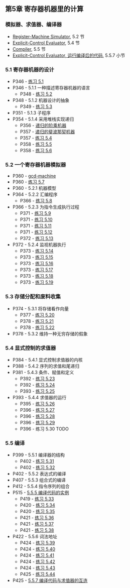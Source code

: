 ## 第5章 寄存器机器里的计算

### 模拟器、求值器、编译器

* [Register-Machine Simulator](./ch5-regsim.scm), 5.2 节
* [Explicit-Control Evaluator](./ch5-eceval.scm), 5.4 节
* [Compiler](./ch5-compiler.scm), 5.5 节
* [Explicit-Control Evaluator, 运行编译后的代码](./ch5-eceval-compiler.scm), 5.5.7 小节

### 5.1 寄存器机器的设计

* P346 - [练习 5.1](./exercise_5_1.md)
* P346 - 5.1.1 一种描述寄存器机器的语言
	* P348 - [练习 5.2](./exercise_5_2.md)
* P348 - 5.1.2 机器设计的抽象
	* P349 - [练习 5.3](./exercise_5_3.md)
* P351 - 5.1.3 子程序
* P354 - 5.1.4 采用堆栈实现递归
	* P356 - [递归的阶乘机器](./fact-machine.scm)
	* P357 - [递归的斐波那契机器](./fib-machine.scm)
	* P357 - [练习 5.4](./exercise_5_4.md)
	* P358 - [练习 5.5](./exercise_5_5.md)
	* P358 - [练习 5.6](./exercise_5_6.md)

### 5.2 一个寄存器机器模拟器

* P360 - [gcd-machine](./gcd-machine.scm)
* P360 - [练习 5.7](./exercise_5_7.scm)
* P360 - 5.2.1 机器模型
* P364 - 5.2.2 汇编程序
	* P366 - [练习 5.8](./exercise_5_8.md)
* P366 - 5.2.3 为指令生成执行过程
	* P371 - [练习 5.9](./exercise_5_9.md)
	* P371 - [练习 5.10](./exercise_5_10.md)
	* P371 - [练习 5.11](./exercise_5_11.md)
	* P371 - [练习 5.12](./exercise_5_12.md)
	* P372 - [练习 5.13](./exercise_5_13.md)
* P372 - 5.2.4 监视机器执行
	* P373 - [练习 5.14](./exercise_5_14.md)
	* P373 - [练习 5.15](./exercise_5_15.scm)
	* P373 - [练习 5.16](./exercise_5_16.scm)
	* P373 - [练习 5.17](./exercise_5_17.scm)
	* P373 - [练习 5.18](./exercise_5_18.scm)
	* P373 - [练习 5.19](./exercise_5_19.scm)

### 5.3 存储分配和废料收集

* P374 - 5.3.1 将存储看作向量
	* P377 - [练习 5.20](./exercise_5_20.md)
	* P378 - [练习 5.21](./exercise_5_21.scm)
	* P378 - [练习 5.22](./exercise_5_22.scm)
* P378 - 5.3.2 维持一种无穷存储的假象

### 5.4 显式控制的求值器

* P384 - 5.4.1 显式控制求值器的内核
* P388 - 5.4.2 序列的求值和尾递归
* P381 - 5.4.3 条件、赋值和定义
	* P392 - [练习 5.23](./exercise_5_23.md)
	* P392 - [练习 5.24](./exercise_5_24.md)
	* P393 - [练习 5.25](./exercise_5_25.md)
* P393 - 5.4.4 求值器的运行
	* P395 - [练习 5.26](./exercise_5_26.md)
	* P396 - [练习 5.27](./exercise_5_27.md)
	* P396 - [练习 5.28](./exercise_5_28.md)
	* P396 - [练习 5.29](./exercise_5_29.md)
	* P396 - 练习 5.30 TODO

### 5.5 编译

* P399 - 5.5.1 编译器的结构
	* P402 - [练习 5.31](./exercise_5_31.md)
	* P402 - [练习 5.32](./exercise_5_32.md)
* P402 - 5.5.2 表达式的编译
* P407 - 5.5.3 组合式的编译
* P412 - 5.5.4 指令序列的组合
* P515 - [5.5.5 编译代码的实例](./compile-example.scm)
	* P419 - [练习 5.33](./exercise_5_33.md)
	* P420 - [练习 5.34](./exercise_5_34.scm)
	* P420 - [练习 5.35](./exercise_5_35.scm)
	* P421 - [练习 5.36](./exercise_5_36.md)
	* P421 - [练习 5.37](./exercise_5_37.md)
	* P421 - [练习 5.38](./exercise_5_38.scm)
* P422 - 5.5.6 词法地址
	* P424 - [练习 5.39](./exercise_5_39.scm)
	* P424 - [练习 5.40](./exercise_5_40.scm)
	* P424 - [练习 5.41](./exercise_5_41.scm)
	* P424 - [练习 5.42](./exercise_5_42.scm)
	* P424 - [练习 5.43](./exercise_5_43.md)
	* P425 - [练习 5.44](./exercise_5_44.scm)
* P425 - [5.5.7 编译代码与求值器的互连](./eceval-compiler-example.scm)

